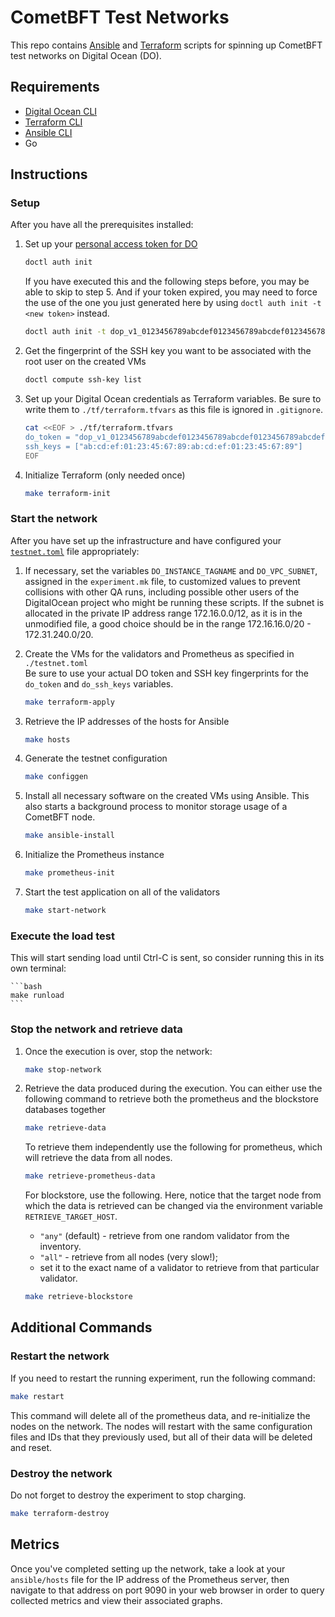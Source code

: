 # CometBFT Test Networks

This repo contains [Ansible] and [Terraform] scripts for spinning up CometBFT test networks on Digital Ocean (DO).

## Requirements

- [Digital Ocean CLI][doctl]
- [Terraform CLI][Terraform]
- [Ansible CLI][Ansible]
- Go

## Instructions

### Setup

After you have all the prerequisites installed:

1. Set up your [personal access token for DO](https://docs.digitalocean.com/reference/api/create-personal-access-token/)

    ```bash
    doctl auth init
    ```

    If you have executed this and the following steps before, you may be able to skip to step 5.
    And if your token expired, you may need to force the use of the one you just generated here by using `doctl auth init -t <new token>` instead.

    ```bash
    doctl auth init -t dop_v1_0123456789abcdef0123456789abcdef0123456789abcdef0123456789abcdef
    ```

2. Get the fingerprint of the SSH key you want to be associated with the root user on the created VMs

    ```bash
    doctl compute ssh-key list
    ```

3. Set up your Digital Ocean credentials as Terraform variables. Be sure to write them to `./tf/terraform.tfvars` as this file is ignored in `.gitignore`.

    ```bash
    cat <<EOF > ./tf/terraform.tfvars
    do_token = "dop_v1_0123456789abcdef0123456789abcdef0123456789abcdef0123456789abcdef"
    ssh_keys = ["ab:cd:ef:01:23:45:67:89:ab:cd:ef:01:23:45:67:89"]
    EOF
    ```

4. Initialize Terraform (only needed once)

    ```bash
    make terraform-init
    ```

### Start the network

After you have set up the infrastructure and have configured your
[`testnet.toml`](./testnet.toml) file appropriately:

1. If necessary, set the variables `DO_INSTANCE_TAGNAME` and `DO_VPC_SUBNET`,
    assigned in the `experiment.mk` file, to customized values to prevent
    collisions with other QA runs, including possible other users of the
    DigitalOcean project who might be running these scripts.
    If the subnet is allocated in the private IP address range 172.16.0.0/12, as
    it is in the unmodified file, a good choice should be in the range
    172.16.16.0/20 - 172.31.240.0/20.

2. Create the VMs for the validators and Prometheus as specified in `./testnet.toml`   
    Be sure to use your actual DO token and SSH key fingerprints for the `do_token` and `do_ssh_keys` variables.

    ```bash
    make terraform-apply
    ```

3. Retrieve the IP addresses of the hosts for Ansible

    ```bash
    make hosts
    ```

4. Generate the testnet configuration

    ```bash
    make configgen
    ```

5. Install all necessary software on the created VMs using Ansible. This also starts a background process to monitor storage usage of a CometBFT node.


    ```bash
    make ansible-install
    ```

6. Initialize the Prometheus instance

    ```bash
    make prometheus-init
    ```

7. Start the test application on all of the validators

    ```bash
    make start-network
    ```

### Execute the load test

This will start sending load until Ctrl-C is sent, so consider running this in its own terminal:

    ```bash
    make runload
    ```

### Stop the network and retrieve data

1. Once the execution is over, stop the network:

    ```bash
    make stop-network
    ```

2. Retrieve the data produced during the execution.
    You can either use the following command to retrieve both the prometheus and the blockstore databases together

    ```bash
    make retrieve-data
    ```

    To retrieve them independently use the following for prometheus, which will retrieve the data from all nodes.

    ```bash
    make retrieve-prometheus-data
    ```

    For blockstore, use the following. Here, notice that the target node from which the data is retrieved can be changed via the environment variable `RETRIEVE_TARGET_HOST`.
      - `"any"` (default) - retrieve from one random validator from the inventory.
      - `"all"` - retrieve from all nodes (very slow!);
      - set it to the exact name of a validator to retrieve from that particular validator.

    ```bash
    make retrieve-blockstore
    ```

## Additional Commands

### Restart the network

If you need to restart the running experiment, run the following command:

```sh
make restart
```

This command will delete all of the prometheus data, and re-initialize the nodes
on the network. The nodes will restart with the same configuration files and
IDs that they previously used, but all of their data will be deleted and reset.

### Destroy the network

Do not forget to destroy the experiment to stop charging.

```sh
make terraform-destroy
```

## Metrics

Once you've completed setting up the network, take a look at your
`ansible/hosts` file for the IP address of the Prometheus server, then navigate
to that address on port 9090 in your web browser in order to query collected
metrics and view their associated graphs.

[Ansible]: https://docs.ansible.com/ansible/latest/index.html
[Terraform]: https://www.terraform.io/docs
[doctl]: https://docs.digitalocean.com/reference/doctl/how-to/install/
